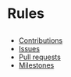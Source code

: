 # Rules
##
- [Contributions](Contributions.md)
- [Issues](Issues.md)
- [Pull requests](Pull_requests.md)
- [Milestones](Milestones.md)
